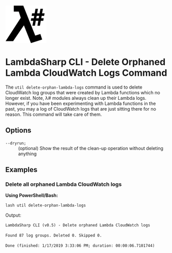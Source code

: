 ![λ#](../../../Docs/LambdaSharpLogo.png)

# LambdaSharp CLI - Delete Orphaned Lambda CloudWatch Logs Command

The `util delete-orphan-lambda-logs` command is used to delete CloudWatch log groups that were created by Lambda functions which no longer exist. Note, λ# modules always clean up their Lambda logs. However, if you have been experimenting with Lambda functions in the past, you may a log of CloudWatch logs that are just sitting there for no reason. This command will take care of them.

## Options

<dl>

<dt><code>--dryrun;</code></dt>
<dd>(optional) Show the result of the clean-up operation without deleting anything</dd>

</dl>

## Examples

### Delete all orphaned Lambda CloudWatch logs

__Using PowerShell/Bash:__
```bash
lash util delete-orphan-lambda-logs
```

Output:
```
LambdaSharp CLI (v0.5) - Delete orphaned Lambda CloudWatch logs

Found 87 log groups. Deleted 0. Skipped 0.

Done (finished: 1/17/2019 3:33:06 PM; duration: 00:00:06.7101744)
```
